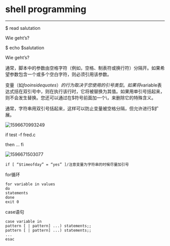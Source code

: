 # shell programming

---

$ read salutation

 Wie geht’s? 

$ echo $salutation 

Wie geht’s?

通常，脚本中的参数由空格字符（例如，空格、制表符或换行符）分隔开。如果希望参数包含一个或多个空白字符，则必须引用该参数。

变量（如$foo inside quotes）的行为取决于您使用的引号类型。如果将$variable表达式括在双引号中，则在执行该行时，它将被替换为其值。如果用单引号括起来，则不会发生替换。您还可以通过在$符号前面加一个\，来删除它的特殊含义。

通常，字符串用双引号括起来，这样可以防止变量被空格分隔，但允许进行$扩展。

![1596670993249](C:\Users\admin\AppData\Roaming\Typora\typora-user-images\1596670993249.png)

if test -f fred.c

 then ... fi

![1596671503077](C:\Users\admin\AppData\Roaming\Typora\typora-user-images\1596671503077.png)

```
if [ “$timeofday” = “yes” ]/注意变量为字符串的时候尽量加引号
```

for循环

```
for variable in values 
do
statements
done
exit 0
```

case语句

```
case variable in 
pattern [ | pattern] ...) statements;; 
pattern [ | pattern] ...) statements;;
... 
esac
```

